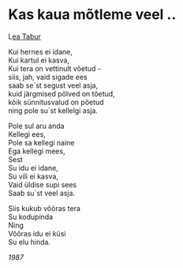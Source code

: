 # Kas kaua mõtleme veel ..

L[ea Tabur](./)

Kui hernes ei idane,  
Kui kartul ei kasva,  
Kui tera on vettinult võetud -  
siis, jah, vaid sigade ees  
saab se\`st segust veel asja,  
kuid järgmised põlved on tõetud,  
kõik sünnitusvalud on põetud  
ning pole su\`st kellelgi asja.

Pole sul aru anda  
Kellegi ees,  
Pole sa kellegi naine  
Ega kellegi mees,  
Sest  
Su idu ei idane,  
Su vili ei kasva,  
Vaid üldise supi sees  
Saab su\`st veel asja.

Siis kukub võõras tera  
Su kodupinda  
Ning  
Võõras idu ei küsi  
Su elu hinda.

_1987_


